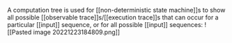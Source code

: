 A computation tree is used for [[non-deterministic state machine]]s to show all possible [[observable trace]]s/[[execution trace]]s that can occur for a particular [[input]] sequence, or for all possible [[input]] sequences:
![[Pasted image 20221223184809.png]]
